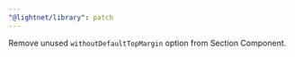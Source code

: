 ```yaml
---
"@lightnet/library": patch
---
```


Remove unused `withoutDefaultTopMargin` option from Section Component.
